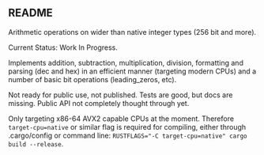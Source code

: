 ## README

Arithmetic operations on wider than native integer types (256 bit and more).

Current Status: Work In Progress.

Implements addition, subtraction, multiplication, division, formatting and parsing (dec and hex) in an efficient manner (targeting modern CPUs) and a number of basic bit operations (leading_zeros, etc).

Not ready for public use, not published. Tests are good, but docs are missing. Public API not completely thought through yet.

Only targeting x86-64 AVX2 capable CPUs at the moment. Therefore `target-cpu=native` or similar flag is required for compiling, either through .cargo/config or command line: `RUSTFLAGS="-C target-cpu=native" cargo build --release`.

